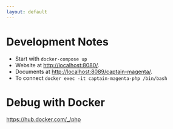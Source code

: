 ```yaml
---
layout: default
---
```

# Development Notes

* Start with `docker-compose up`
* Website at <http://localhost:8080/>.
* Documents at <http://localhost:8089/captain-magenta/>.
* To connect `docker exec -it captain-magenta-php /bin/bash`

# Debug with Docker

<https://hub.docker.com/_/php>
